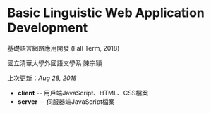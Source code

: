 # Basic Linguistic Web Application Development

基礎語言網路應用開發 (Fall Term, 2018)

國立清華大學外國語文學系  陳宗穎

上次更新：<i>Aug 28, 2018</i>

* <b>client</b> -- 用戶端JavaScript、HTML、CSS檔案<br>
* <b>server</b> -- 伺服器端JavaScript檔案
